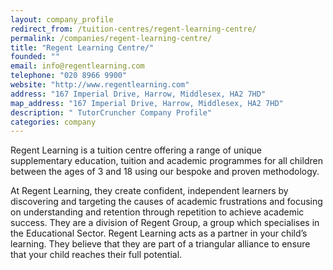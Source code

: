 ```yaml
---
layout: company_profile
redirect_from: /tuition-centres/regent-learning-centre/
permalink: /companies/regent-learning-centre/
title: "Regent Learning Centre/"
founded: ""
email: info@regentlearning.com
telephone: "020 8966 9900"
website: "http://www.regentlearning.com"
address: "167 Imperial Drive, Harrow, Middlesex, HA2 7HD"
map_address: "167 Imperial Drive, Harrow, Middlesex, HA2 7HD"
description: " TutorCruncher Company Profile"
categories: company
---
```

Regent Learning is a tuition centre offering a range of unique supplementary education, tuition and academic programmes for all children between the ages of 3 and 18 using our bespoke and proven methodology.

At Regent Learning, they create confident, independent learners by discovering and targeting the causes of academic frustrations and focusing on understanding and retention through repetition to achieve academic success. They are a division of Regent Group, a group which specialises in the Educational Sector. Regent Learning acts as a partner in your child’s learning. They believe that they are part of a triangular alliance to ensure that your child reaches their full potential.
